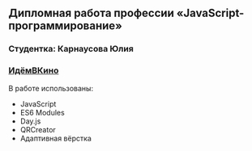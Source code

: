 ## Дипломная работа профессии «JavaScript-программированиe»

### Студентка: Карнаусова Юлия
### [ИдёмВКино](https://diploma-final-karnausova.netlify.app/)

В работе использованы:
- JavaScript
- ES6 Modules
- Day.js
- QRCreator
- Адаптивная вёрстка
